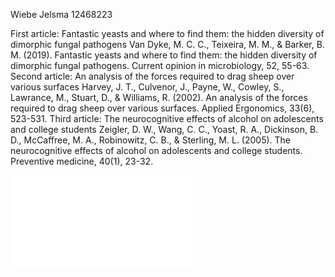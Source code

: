 Wiebe Jelsma 12468223

First article:
Fantastic yeasts and where to find them: the hidden diversity of dimorphic fungal pathogens
Van Dyke, M. C. C., Teixeira, M. M., & Barker, B. M. (2019). Fantastic yeasts and where to find them: the hidden diversity of dimorphic fungal pathogens. Current opinion in microbiology, 52, 55-63.
Second article:
An analysis of the forces required to drag sheep over various surfaces
Harvey, J. T., Culvenor, J., Payne, W., Cowley, S., Lawrance, M., Stuart, D., & Williams, R. (2002). An analysis of the forces required to drag sheep over various surfaces. Applied Ergonomics, 33(6), 523-531.
Third article:
The neurocognitive effects of alcohol on adolescents and college students
Zeigler, D. W., Wang, C. C., Yoast, R. A., Dickinson, B. D., McCaffree, M. A., Robinowitz, C. B., & Sterling, M. L. (2005). The neurocognitive effects of alcohol on adolescents and college students. Preventive medicine, 40(1), 23-32.

![Click here to go to the line graph](picture.pdf) 
